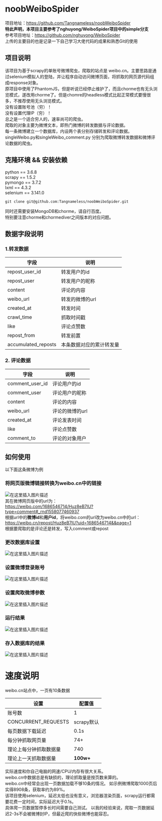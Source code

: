 # noobWeiboSpider
项目地址：https://github.com/Tangnameless/noobWeiboSpider  
**特此声明，本项目主要参考了nghuyong/WeiboSpider项目中的simple分支**  
参考项目地址：https://github.com/nghuyong/WeiboSpider  
上传的主要目的也是记录一下自己学习大佬代码的成果和熟悉Git的使用  

## 项目说明
该项目为基于scrapy的单账号微博爬虫，爬取的站点是 weibo.cn。主要思路是通过selenium模拟人的登陆，并让程序自动访问微博页面，将抓取的网页源代码组成response对象。  
原项目中使用了PhantomJS，但是听说已经停止维护了，而且chorme也有无头浏览模式，遂改用chorme了。但是chomre的headless模式比起正常模式要慢很多，不推荐使用无头浏览模式。  
没有设置账号池（穷）！  
没有设置代理IP（穷）！    
总之是一个适合穷人的，速率尚可的爬虫。    
爬取的对象主要为微博文本，即热门微博的转发数据与评论数据。  
每一条微博建立一个数据库，内设两个表分别存储转发和评论数据。  
singleWeibo.py和singleWeibo_comment.py 分别为爬取微博转发数据和微博评论数据的爬虫。    

## 克隆环境 && 安装依赖
python == 3.6.8  
scrapy == 1.5.2  
pymongo == 3.7.2  
lxml == 4.3.2  
selenium == 3.141.0  

```
git clone git@github.com:Tangnameless/noobWeiboSpider.git
```

同时还需要安装MongoDB和chorme，请自行百度。  
特别要注意chorme和chormediver之间版本的对应问题。

## 数据字段说明
### 1.转发数据
|字段 | 说明 |
|--|--|
|repost_user_id | 转发用户的id|
|repost_user |转发用户的昵称|
|content| 评论的内容|
|weibo_url|转发的微博的url|
|created_at |转发时间|   
 |crawl_time|抓取时间戳|
|like|评论点赞数|
|repost_from|转发前置|
|accumulated_reposts|本条数据对应的累计转发量|

### 2. 评论数据
|字段 | 说明 |
|--|--|
|comment_user_id | 评论用户的id|
|comment_user |评论用户的昵称|
|content| 评论的内容|
|weibo_url|评论的微博的url|
|created_at |评论发表时间|    |crawl_time|抓取时间戳|
|like|评论点赞数|
|comment_to|评论的对象用户|

## 如何使用
以下面这条微博为例
### 将网页版微博链接转换为weibo.cn中的链接
![在这里插入图片描述](https://img-blog.csdnimg.cn/20190517154401254.png?x-oss-process=image/watermark,type_ZmFuZ3poZW5naGVpdGk,shadow_10,text_aHR0cHM6Ly9ibG9nLmNzZG4ubmV0L3FxXzM5NjEwOTE1,size_16,color_FFFFFF,t_70)  
其在微博网页版中的url为：  
https://weibo.com/1686546714/Huz8eB7lU?type=comment#_rnd1558077460937  
根据url中的**微博id**和**用户id**，将weibo.com的url改为weibo.cn中的url：  
https://weibo.cn/repost/Huz8eB7lU?uid=1686546714&&page=1  
根据要爬取的是评论还是转发，写入comment或repost  

### 更改数据库设置
![在这里插入图片描述](https://img-blog.csdnimg.cn/2019051716383034.png)
### 设置微博登录账号
![在这里插入图片描述](https://img-blog.csdnimg.cn/20190517172918788.PNG?x-oss-process=image/watermark,type_ZmFuZ3poZW5naGVpdGk,shadow_10,text_aHR0cHM6Ly9ibG9nLmNzZG4ubmV0L3FxXzM5NjEwOTE1,size_16,color_FFFFFF,t_70)
### 设置爬取微博参数
![在这里插入图片描述](https://img-blog.csdnimg.cn/20190517172959185.PNG?x-oss-process=image/watermark,type_ZmFuZ3poZW5naGVpdGk,shadow_10,text_aHR0cHM6Ly9ibG9nLmNzZG4ubmV0L3FxXzM5NjEwOTE1,size_16,color_FFFFFF,t_70)
### 运行结果
![在这里插入图片描述](https://img-blog.csdnimg.cn/20190517161310324.png?x-oss-process=image/watermark,type_ZmFuZ3poZW5naGVpdGk,shadow_10,text_aHR0cHM6Ly9ibG9nLmNzZG4ubmV0L3FxXzM5NjEwOTE1,size_16,color_FFFFFF,t_70)
### 存入数据库的结果
![在这里插入图片描述](https://img-blog.csdnimg.cn/20190517160658861.png?x-oss-process=image/watermark,type_ZmFuZ3poZW5naGVpdGk,shadow_10,text_aHR0cHM6Ly9ibG9nLmNzZG4ubmV0L3FxXzM5NjEwOTE1,size_16,color_FFFFFF,t_70)
# 速度说明
weibo.cn站点中，一页有10条数据

设置     | 配置值
-------- | -----
账号数 | 1
CONCURRENT_REQUESTS	  | scrapy默认
每页数据下载延迟  | 0.1s
每分钟抓取网页量|74+
理论上每分钟抓取数据量|740
理论上一天抓取数据量|**100w+**

实际速度和你自己电脑的网速/CPU/内存有很大关系。  
weibo.cn中数据总是有缺损的，理论抓取量是按页数来算的。    
weibo.cn中经常会出现一页数据加载不够10条的情况。
如示例微博爬取1000页后实得8908条，获取率约为89%。  
该项目使用selenium，延迟太低也没有意义，浏览器渲染页面，scrapy运行都需要花费一定时间，实际延迟大于0.1s。  
具体爬一页数据暂停多长时间需要自己测试。
以我的经验来说，爬取一页数据延迟2-3s不会被微博封IP，但最近爬的快些微博也能容忍。    
